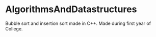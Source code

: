 # AlgorithmsAndDatastructures
Bubble sort and insertion sort made in C++.
Made during first year of College.
